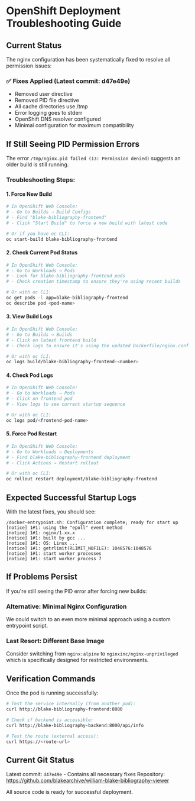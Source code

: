 # OpenShift Deployment Troubleshooting Guide

## Current Status

The nginx configuration has been systematically fixed to resolve all permission issues:

### ✅ Fixes Applied (Latest commit: d47e49e)
- Removed user directive
- Removed PID file directive 
- All cache directories use /tmp
- Error logging goes to stderr
- OpenShift DNS resolver configured
- Minimal configuration for maximum compatibility

## If Still Seeing PID Permission Errors

The error `/tmp/nginx.pid failed (13: Permission denied)` suggests an older build is still running.

### Troubleshooting Steps:

#### 1. Force New Build
```bash
# In OpenShift Web Console:
# - Go to Builds → Build Configs
# - Find "blake-bibliography-frontend"
# - Click "Start Build" to force a new build with latest code

# Or if you have oc CLI:
oc start-build blake-bibliography-frontend
```

#### 2. Check Current Pod Status
```bash
# In OpenShift Web Console:
# - Go to Workloads → Pods
# - Look for blake-bibliography-frontend pods
# - Check creation timestamp to ensure they're using recent builds

# Or with oc CLI:
oc get pods -l app=blake-bibliography-frontend
oc describe pod <pod-name>
```

#### 3. View Build Logs
```bash
# In OpenShift Web Console:
# - Go to Builds → Builds
# - Click on latest frontend build
# - Check logs to ensure it's using the updated Dockerfile/nginx.conf

# Or with oc CLI:
oc logs build/blake-bibliography-frontend-<number>
```

#### 4. Check Pod Logs
```bash
# In OpenShift Web Console:
# - Go to Workloads → Pods
# - Click on frontend pod
# - View logs to see current startup sequence

# Or with oc CLI:
oc logs pod/<frontend-pod-name>
```

#### 5. Force Pod Restart
```bash
# In OpenShift Web Console:
# - Go to Workloads → Deployments
# - Find blake-bibliography-frontend deployment
# - Click Actions → Restart rollout

# Or with oc CLI:
oc rollout restart deployment/blake-bibliography-frontend
```

## Expected Successful Startup Logs

With the latest fixes, you should see:
```
/docker-entrypoint.sh: Configuration complete; ready for start up
[notice] 1#1: using the "epoll" event method
[notice] 1#1: nginx/1.xx.x
[notice] 1#1: built by gcc ...
[notice] 1#1: OS: Linux ...
[notice] 1#1: getrlimit(RLIMIT_NOFILE): 1048576:1048576
[notice] 1#1: start worker processes
[notice] 1#1: start worker process 7
```

## If Problems Persist

If you're still seeing the PID error after forcing new builds:

### Alternative: Minimal Nginx Configuration
We could switch to an even more minimal approach using a custom entrypoint script.

### Last Resort: Different Base Image
Consider switching from `nginx:alpine` to `nginxinc/nginx-unprivileged` which is specifically designed for restricted environments.

## Verification Commands

Once the pod is running successfully:

```bash
# Test the service internally (from another pod):
curl http://blake-bibliography-frontend:8080

# Check if backend is accessible:
curl http://blake-bibliography-backend:8000/api/info

# Test the route (external access):
curl https://<route-url>
```

## Current Git Status

Latest commit: `d47e49e` - Contains all necessary fixes
Repository: https://github.com/blakearchive/william-blake-bibliography-viewer

All source code is ready for successful deployment.

